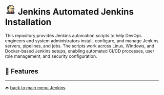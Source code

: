# <img src="../../Assets/pics/icons8-jenkins-48.svg" width="35"> Jenkins Automated Jenkins Installation

This repository provides Jenkins automation scripts to help DevOps engineers and system administrators install, configure, and manage Jenkins servers, pipelines, and jobs. The scripts work across Linux, Windows, and Docker-based Jenkins setups, enabling automated CI/CD processes, user role management, and security configuration.

## 🚀 Features

---

🔙 [back to main menu Jenkins](../)
